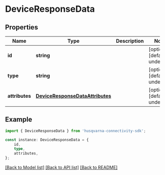 # DeviceResponseData


## Properties

Name | Type | Description | Notes
------------ | ------------- | ------------- | -------------
**id** | **string** |  | [optional] [default to undefined]
**type** | **string** |  | [optional] [default to undefined]
**attributes** | [**DeviceResponseDataAttributes**](DeviceResponseDataAttributes.md) |  | [optional] [default to undefined]

## Example

```typescript
import { DeviceResponseData } from 'husqvarna-connectivity-sdk';

const instance: DeviceResponseData = {
    id,
    type,
    attributes,
};
```

[[Back to Model list]](../README.md#documentation-for-models) [[Back to API list]](../README.md#documentation-for-api-endpoints) [[Back to README]](../README.md)
